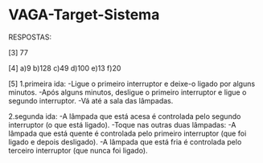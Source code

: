 # VAGA-Target-Sistema

RESPOSTAS:

[3] 77

[4] a)9
 b)128
 c)49
 d)100
 e)13
 f)20

[5] 1.primeira ida:
-Ligue o primeiro interruptor e deixe-o ligado por alguns minutos.
-Após alguns minutos, desligue o primeiro interruptor e ligue o segundo interruptor.
-Vá até a sala das lâmpadas.

 2.segunda ida:
-A lâmpada que está acesa é controlada pelo segundo interruptor (o que está ligado).
-Toque nas outras duas lâmpadas:
-A lâmpada que está quente é controlada pelo primeiro interruptor (que foi ligado e depois desligado).
-A lâmpada que está fria é controlada pelo terceiro interruptor (que nunca foi ligado).
